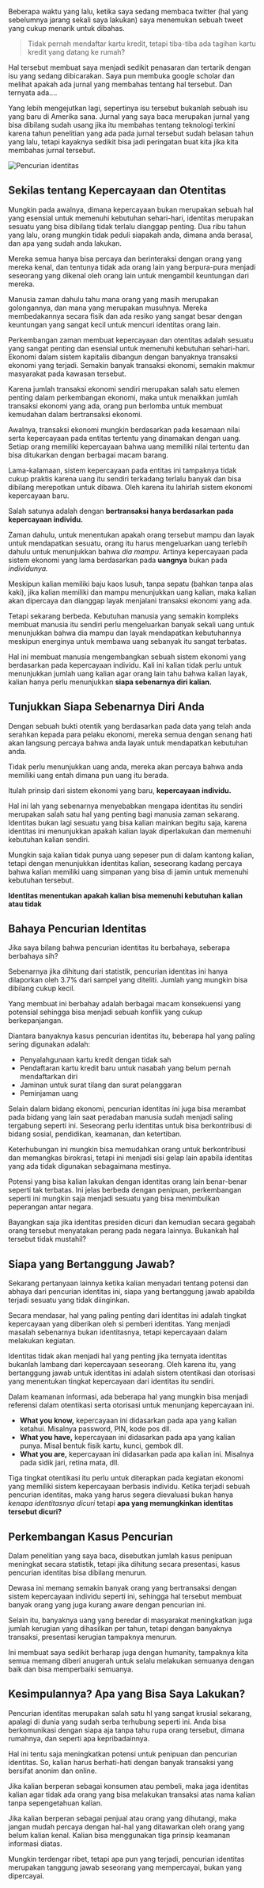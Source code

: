 Beberapa waktu yang lalu, ketika saya sedang membaca twitter (hal yang sebelumnya jarang sekali saya lakukan) saya menemukan sebuah tweet yang cukup menarik untuk dibahas.

> Tidak pernah mendaftar kartu kredit, tetapi tiba-tiba ada tagihan kartu kredit yang datang ke rumah?

Hal tersebut membuat saya menjadi sedikit penasaran dan tertarik dengan isu yang sedang dibicarakan. Saya pun membuka google scholar dan melihat apakah ada jurnal yang membahas tentang hal tersebut. Dan ternyata ada....

Yang lebih mengejutkan lagi, sepertinya isu tersebut bukanlah sebuah isu yang baru di Amerika sana. Jurnal yang saya baca merupakan jurnal yang bisa dibilang sudah usang jika itu membahas tentang teknologi terkini karena tahun penelitian yang ada pada jurnal tersebut sudah belasan tahun yang lalu, tetapi kayaknya sedikit bisa jadi peringatan buat kita jika kita membahas jurnal tersebut.

![Pencurian identitas](https://i.ibb.co/KV5hs5k/5b170e19cd870-image.jpg)

## Sekilas tentang Kepercayaan dan Otentitas

Mungkin pada awalnya, dimana kepercayaan bukan merupakan sebuah hal yang esensial untuk memenuhi kebutuhan sehari-hari, identitas merupakan sesuatu yang bisa dibilang tidak terlalu dianggap penting. Dua ribu tahun yang lalu, orang mungkin tidak peduli siapakah anda, dimana anda berasal, dan apa yang sudah anda lakukan.

Mereka semua hanya bisa percaya dan berinteraksi dengan orang yang mereka kenal, dan tentunya tidak ada orang lain yang berpura-pura menjadi seseorang yang dikenal oleh orang lain untuk mengambil keuntungan dari mereka.

Manusia zaman dahulu tahu mana orang yang masih merupakan golongannya, dan mana yang merupakan musuhnya. Mereka membedakannya secara fisik dan ada resiko yang sangat besar dengan keuntungan yang sangat kecil untuk mencuri identitas orang lain.

Perkembangan zaman membuat kepercayaan dan otentitas adalah sesuatu yang sangat penting dan esensial untuk memenuhi kebutuhan sehari-hari. Ekonomi dalam sistem kapitalis dibangun dengan banyaknya transaksi ekonomi yang terjadi. Semakin banyak transaksi ekonomi, semakin makmur masyarakat pada kawasan tersebut.

Karena jumlah transaksi ekonomi sendiri merupakan salah satu elemen penting dalam perkembangan ekonomi, maka untuk menaikkan jumlah transaksi ekonomi yang ada, orang pun berlomba untuk membuat kemudahan dalam bertransaksi ekonomi.

Awalnya, transaksi ekonomi mungkin berdasarkan pada kesamaan nilai serta kepercayaan pada entitas tertentu yang dinamakan dengan uang. Setiap orang memiliki kepercayaan bahwa uang memiliki nilai tertentu dan bisa ditukarkan dengan berbagai macam barang.

Lama-kalamaan, sistem kepercayaan pada entitas ini tampaknya tidak cukup praktis karena uang itu sendiri terkadang terlalu banyak dan bisa dibilang merepotkan untuk dibawa. Oleh karena itu lahirlah sistem ekonomi kepercayaan baru.

Salah satunya adalah dengan **bertransaksi hanya berdasarkan pada kepercayaan individu.**

Zaman dahulu, untuk menentukan apakah orang tersebut mampu dan layak untuk mendapatkan sesuatu, orang itu harus mengeluarkan uang terlebih dahulu untuk menunjukkan bahwa *dia mampu.* Artinya kepercayaan pada sistem ekonomi yang lama berdasarkan pada **uangnya** bukan pada *individunya.*

Meskipun kalian memiliki baju kaos lusuh, tanpa sepatu (bahkan tanpa alas kaki), jika kalian memiliki dan mampu menunjukkan uang kalian, maka kalian akan dipercaya dan dianggap layak menjalani transaksi ekonomi yang ada.

Tetapi sekarang berbeda. Kebutuhan manusia yang semakin kompleks membuat manusia itu sendiri perlu mengeluarkan banyak sekali uang untuk menunjukkan bahwa dia mampu dan layak mendapatkan kebutuhannya meskipun energinya untuk membawa uang sebanyak itu sangat terbatas.

Hal ini membuat manusia mengembangkan sebuah sistem ekonomi yang berdasarkan pada kepercayaan individu. Kali ini kalian tidak perlu untuk menunjukkan jumlah uang kalian agar orang lain tahu bahwa kalian layak, kalian hanya perlu menunjukkan **siapa sebenarnya diri kalian.**

## Tunjukkan Siapa Sebenarnya Diri Anda

Dengan sebuah bukti otentik yang berdasarkan pada data yang telah anda serahkan kepada para pelaku ekonomi, mereka semua dengan senang hati akan langsung percaya bahwa anda layak untuk mendapatkan kebutuhan anda.

Tidak perlu menunjukkan uang anda, mereka akan percaya bahwa anda memiliki uang entah dimana pun uang itu berada.

Itulah prinsip dari sistem ekonomi yang baru, **kepercayaan individu.**

Hal ini lah yang sebenarnya menyebabkan mengapa identitas itu sendiri merupakan salah satu hal yang penting bagi manusia zaman sekarang. Identitas bukan lagi sesuatu yang bisa kalian mainkan begitu saja, karena identitas ini menunjukkan apakah kalian layak diperlakukan dan memenuhi kebutuhan kalian sendiri.

Mungkin saja kalian tidak punya uang sepeser pun di dalam kantong kalian, tetapi dengan menunjukkan identitas kalian, seseorang kadang percaya bahwa kalian memiliki uang simpanan yang bisa di jamin untuk memenuhi kebutuhan tersebut.

**Identitas menentukan apakah kalian bisa memenuhi kebutuhan kalian atau tidak**

## Bahaya Pencurian Identitas

Jika saya bilang bahwa pencurian identitas itu berbahaya, seberapa berbahaya sih?

Sebenarnya jika dihitung dari statistik, pencurian identitas ini hanya dilaporkan oleh 3.7% dari sampel yang diteliti. Jumlah yang mungkin bisa dibilang cukup kecil.

Yang membuat ini berbahay adalah berbagai macam konsekuensi yang potensial sehingga bisa menjadi sebuah konflik yang cukup berkepanjangan.

Diantara banyaknya kasus pencurian identitas itu, beberapa hal yang paling sering digunakan adalah:

* Penyalahgunaan kartu kredit dengan tidak sah
* Pendaftaran kartu kredit baru untuk nasabah yang belum pernah mendaftarkan diri
* Jaminan untuk surat tilang dan surat pelanggaran
* Peminjaman uang

Selain dalam bidang ekonomi, pencurian identitas ini juga bisa merambat pada bidang yang lain saat peradaban manusia sudah menjadi saling tergabung seperti ini. Seseorang perlu identitas untuk bisa berkontribusi di bidang sosial, pendidikan, keamanan, dan ketertiban.

Keterhubungan ini mungkin bisa memudahkan orang untuk berkontribusi dan memangkas birokrasi, tetapi ini menjadi sisi gelap lain apabila identitas yang ada tidak digunakan sebagaimana mestinya.

Potensi yang bisa kalian lakukan dengan identitas orang lain benar-benar seperti tak terbatas. Ini jelas berbeda dengan penipuan, perkembangan seperti ini mungkin saja menjadi sesuatu yang bisa menimbulkan peperangan antar negara.

Bayangkan saja jika identitas presiden dicuri dan kemudian secara gegabah orang tersebut menyatakan perang pada negara lainnya. Bukankah hal tersebut tidak mustahil?

## Siapa yang Bertanggung Jawab?

Sekarang pertanyaan lainnya ketika kalian menyadari tentang potensi dan abhaya dari pencurian identitas ini, siapa yang bertanggung jawab apabilda terjadi sesuatu yang tidak diinginkan.

Secara mendasar, hal yang paling penting dari identitas ini adalah tingkat kepercayaan yang diberikan oleh si pemberi identitas. Yang menjadi masalah sebenarnya bukan identitasnya, tetapi kepercayaan dalam melakukan kegiatan.

Identitas tidak akan menjadi hal yang penting jika ternyata identitas bukanlah lambang dari kepercayaan seseorang. Oleh karena itu, yang bertanggung jawab untuk identitas ini adalah sistem otentikasi dan otorisasi yang menentukan tingkat kepercayaan dari identitas itu sendiri.

Dalam keamanan informasi, ada beberapa hal yang mungkin bisa menjadi referensi dalam otentikasi serta otorisasi untuk menunjang kepercayaan ini.

* **What you know,** kepercayaan ini didasarkan pada apa yang kalian ketahui. Misalnya password, PIN, kode pos dll.
* **What you have,** kepercayaan ini didasarkan pada apa yang kalian punya. Misal bentuk fisik kartu, kunci, gembok dll.
* **What you are,** kepercayaan ini didasarkan pada apa kalian ini. Misalnya pada sidik jari, retina mata, dll.

Tiga tingkat otentikasi itu perlu untuk diterapkan pada kegiatan ekonomi yang memiliki sistem kepercayaan berbasis individu. Ketika terjadi sebuah pencurian identitas, maka yang harus segera dievaluasi bukan hanya *kenapa identitasnya dicuri* tetapi **apa yang memungkinkan identitas tersebut dicuri?**

## Perkembangan Kasus Pencurian

Dalam penelitian yang saya baca, disebutkan jumlah kasus penipuan meningkat secara statistik, tetapi jika dihitung secara presentasi, kasus pencurian identitas bisa dibilang menurun.

Dewasa ini memang semakin banyak orang yang bertransaksi dengan sistem kepercayaan individu seperti ini, sehingga hal tersebut membuat banyak orang yang juga kurang aware dengan pencurian ini.

Selain itu, banyaknya uang yang beredar di masyarakat meningkatkan juga jumlah kerugian yang dihasilkan per tahun, tetapi dengan banyaknya transaksi, presentasi kerugian tampaknya menurun.

Ini membuat saya sedikit berharap juga dengan humanity, tampaknya kita semua memang diberi anugerah untuk selalu melakukan semuanya dengan baik dan bisa memperbaiki semuanya.

## Kesimpulannya? Apa yang Bisa Saya Lakukan?

Pencurian identitas merupakan salah satu hl yang sangat krusial sekarang, apalagi di dunia yang sudah serba terhubung seperti ini. Anda bisa berkomunikasi dengan siapa aja tanpa tahu rupa orang tersebut, dimana rumahnya, dan seperti apa kepribadainnya.

Hal ini tentu saja meningkatkan potensi untuk penipuan dan pencurian identitas. So, kalian harus berhati-hati dengan banyak transaksi yang bersifat anonim dan online.

Jika kalian berperan sebagai konsumen atau pembeli, maka jaga identitas kalian agar tidak ada orang yang bisa melakukan transaksi atas nama kalian tanpa sepengetahuan kalian.

Jika kalian berperan sebagai penjual atau orang yang dihutangi, maka jangan mudah percaya dengan hal-hal yang ditawarkan oleh orang yang belum kalian kenal. Kalian bisa menggunakan tiga prinsip keamanan informasi diatas.

Mungkin terdengar ribet, tetapi apa pun yang terjadi, pencurian identitas merupakan tanggung jawab seseorang yang mempercayai, bukan yang dipercayai.